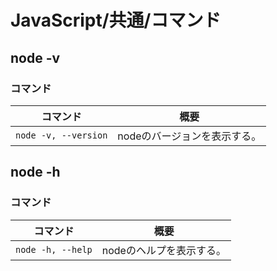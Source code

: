 # JavaScript/共通/コマンド

## node -v

### コマンド

| コマンド             | 概要                         |
| -------------------- | ---------------------------- |
| `node -v, --version` | nodeのバージョンを表示する。 |

## node -h

### コマンド

| コマンド          | 概要                     |
| ----------------- | ------------------------ |
| `node -h, --help` | nodeのヘルプを表示する。 |
